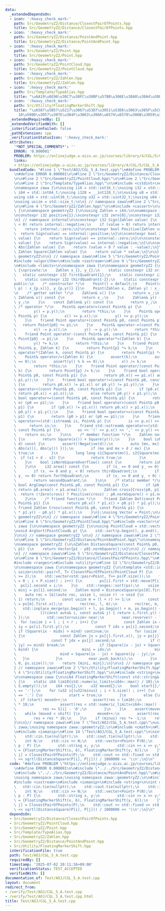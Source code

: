```yaml
---
data:
  _extendedDependsOn:
  - icon: ':heavy_check_mark:'
    path: Src/GeometryZ2/Distance/ClosestPairOfPoints.hpp
    title: Src/GeometryZ2/Distance/ClosestPairOfPoints.hpp
  - icon: ':heavy_check_mark:'
    path: Src/GeometryZ2/Distance/PointAndPoint.hpp
    title: Src/GeometryZ2/Distance/PointAndPoint.hpp
  - icon: ':heavy_check_mark:'
    path: Src/GeometryZ2/Point.hpp
    title: Src/GeometryZ2/Point.hpp
  - icon: ':heavy_check_mark:'
    path: Src/GeometryZ2/PointCloud.hpp
    title: Src/GeometryZ2/PointCloud.hpp
  - icon: ':heavy_check_mark:'
    path: Src/GeometryZ2/Zahlen.hpp
    title: Src/GeometryZ2/Zahlen.hpp
  - icon: ':heavy_check_mark:'
    path: Src/Template/TypeAlias.hpp
    title: "\u6A19\u6E96\u30C7\u30FC\u30BF\u578B\u306E\u30A8\u30A4\u30EA\u30A2\u30B9"
  - icon: ':heavy_check_mark:'
    path: Src/Utility/FloatingMarkerShift.hpp
    title: "\u6587\u5B57\u5217\u3067\u53D7\u3051\u53D6\u3063\u305F\u5C0F\u6570\u3092\
      10\u500D\u3057\u307E\u304F\u3063\u3066\u6574\u6570\u306B\u3059\u308B\u3084\u3064"
  _extendedRequiredBy: []
  _extendedVerifiedWith: []
  _isVerificationFailed: false
  _pathExtension: cpp
  _verificationStatusIcon: ':heavy_check_mark:'
  attributes:
    '*NOT_SPECIAL_COMMENTS*': ''
    ERROR: '0.000001'
    PROBLEM: https://onlinejudge.u-aizu.ac.jp/courses/library/4/CGL/5/CGL_5_A
    links:
    - https://onlinejudge.u-aizu.ac.jp/courses/library/4/CGL/5/CGL_5_A
  bundledCode: "#line 1 \"Test/AOJ/CGL_5_A.test.cpp\"\n#define PROBLEM \"https://onlinejudge.u-aizu.ac.jp/courses/library/4/CGL/5/CGL_5_A\"\
    \n#define ERROR 0.000001\n\n#line 2 \"Src/GeometryZ2/Distance/ClosestPairOfPoints.hpp\"\
    \n\n#line 2 \"Src/GeometryZ2/PointCloud.hpp\"\n\n#line 2 \"Src/GeometryZ2/Point.hpp\"\
    \n\n#line 2 \"Src/Template/TypeAlias.hpp\"\n\n#include <cstdint>\n#include <cstddef>\n\
    \nnamespace zawa {\n\nusing i16 = std::int16_t;\nusing i32 = std::int32_t;\nusing\
    \ i64 = std::int64_t;\nusing i128 = __int128_t;\n\nusing u8 = std::uint8_t;\n\
    using u16 = std::uint16_t;\nusing u32 = std::uint32_t;\nusing u64 = std::uint64_t;\n\
    \nusing usize = std::size_t;\n\n} // namespace zawa\n#line 2 \"Src/GeometryZ2/Zahlen.hpp\"\
    \n\n#line 4 \"Src/GeometryZ2/Zahlen.hpp\"\n\n#include <cassert>\n\nnamespace zawa\
    \ {\n\nnamespace geometryZ2 {\n\nusing Zahlen = i64;\n\nnamespace internal {\n\
    \nconstexpr i32 positive{1};\nconstexpr i32 zero{0};\nconstexpr i32 negative{-1};\n\
    \n} // namespace internal\n\nconstexpr i32 Sign(Zahlen value) {\n    if (value\
    \ < 0) return internal::negative;\n    if (value > 0) return internal::positive;\n\
    \    return internal::zero;\n}\n\nconstexpr bool Positive(Zahlen value) {\n  \
    \  return Sign(value) == internal::positive;\n}\n\nconstexpr bool Zero(Zahlen\
    \ value) {\n    return Sign(value) == internal::zero;\n}\n\nconstexpr bool Negative(Zahlen\
    \ value) {\n    return Sign(value) == internal::negative;\n}\n\nconstexpr Zahlen\
    \ Abs(Zahlen value) {\n    return (value > 0 ? value : -value);\n}\n\nconstexpr\
    \ Zahlen Square(Zahlen value) {\n    return value * value;\n}\n\n} // namespace\
    \ geometryZ2\n\n} // namespace zawa\n#line 5 \"Src/GeometryZ2/Point.hpp\"\n\n\
    #include <algorithm>\n#include <iostream>\n#line 9 \"Src/GeometryZ2/Point.hpp\"\
    \n#include <limits>\n\nnamespace zawa {\n\nnamespace geometryZ2 {\n\nclass Point\
    \ {\nprivate:\n    Zahlen x_{}, y_{};\n    static constexpr i32 origin{0};\n \
    \   static constexpr i32 firstQuadrant{1};\n    static constexpr i32 secondQuadrant{2};\n\
    \    static constexpr i32 thirdQuadrant{-2};\n    static constexpr i32 forthQuadrant{-1};\n\
    public:\n    /* constructor */\n    Point() = default;\n    Point(const Point&\
    \ p) : x_{p.x()}, y_{p.y()} {}\n    Point(Zahlen x, Zahlen y) : x_{x}, y_{y} {}\n\
    \n    /* getter setter */\n    Zahlen& x() {\n        return x_;\n    }\n    const\
    \ Zahlen& x() const {\n        return x_;\n    }\n    Zahlen& y() {\n        return\
    \ y_;\n    }\n    const Zahlen& y() const {\n        return y_;\n    }\n\n   \
    \ /* operator */\n    Point& operator=(const Point& p) {\n        x() = p.x();\n\
    \        y() = p.y();\n        return *this;\n    }\n    Point& operator+=(const\
    \ Point& p) {\n        x() += p.x();\n        y() += p.y();\n        return *this;\n\
    \    }\n    friend Point operator+(const Point& p0, const Point& p1) {\n     \
    \   return Point{p0} += p1;\n    }\n    Point& operator-=(const Point& p) {\n\
    \        x() -= p.x();\n        y() -= p.y();\n        return *this;\n    }\n\
    \    friend Point operator-(const Point& p0, const Point& p1) {\n        return\
    \ Point{p0} -= p1;\n    }\n    Point& operator*=(Zahlen k) {\n        x() *= k;\n\
    \        y() *= k;\n        return *this;\n    }\n    friend Point operator*(const\
    \ Point& p, Zahlen k) {\n        return Point{p} *= k;\n    }\n    friend Point\
    \ operator*(Zahlen k, const Point& p) {\n        return Point{p} *= k;\n    }\n\
    \    Point& operator/=(Zahlen k) {\n        assert(k);\n        assert(x() % k\
    \ == 0);\n        assert(y() % k == 0);\n        x() /= k;\n        y() /= k;\n\
    \        return *this;\n    }\n    friend Point operator/(const Point& p, Zahlen\
    \ k) {\n        return Point{p} /= k;\n    }\n    friend bool operator==(const\
    \ Point& p0, const Point& p1) {\n        return p0.x() == p1.x() and p0.y() ==\
    \ p1.y();\n    }\n    friend bool operator!=(const Point& p0, const Point& p1)\
    \ {\n        return p0.x() != p1.x() or p0.y() != p1.y();\n    }\n    friend bool\
    \ operator<(const Point& p0, const Point& p1) {\n        if (p0.x() != p1.x())\
    \ return p0.x() < p1.x();\n        else return p0.y() < p1.y();\n    }\n    friend\
    \ bool operator<=(const Point& p0, const Point& p1) {\n        return (p0 < p1)\
    \ or (p0 == p1);\n    }\n    friend bool operator>(const Point& p0, const Point&\
    \ p1) {\n        if (p0.x() != p1.x()) return p0.x() > p1.x();\n        else return\
    \ p0.y() > p1.y();\n    }\n    friend bool operator>=(const Point& p0, const Point&\
    \ p1) {\n        return (p0 > p1) or (p0 == p1);\n    }\n    friend std::istream&\
    \ operator>>(std::istream& is, Point& p) {\n        is >> p.x() >> p.y();\n  \
    \      return is;\n    }\n    friend std::ostream& operator<<(std::ostream& os,\
    \ const Point& p) {\n        os << '(' << p.x() << ',' << p.y() << ')';\n    \
    \    return os;\n    }\n\n    /* member function */\n    Zahlen normSquare() const\
    \ {\n        return Square(x()) + Square(y());\n    }\n    bool isNormSquareOver(Zahlen\
    \ d) const {\n        assert(!Negative(d));\n        auto [mn, mx]{std::minmax({\
    \ Abs(x()), Abs(y()) })};\n        if (mx and mx > d / mx) {\n            return\
    \ true;\n        }\n        long long s1{Square(mn)}, s2{Square(mx)};\n      \
    \  if (s1 > d - s2) {\n            return true;\n        }\n        return false;\n\
    \    }\n    bool isNormSquareOverflow() const {\n        return isNormSquareOver(std::numeric_limits<Zahlen>::max());\n\
    \    }\n\n    i32 area() const {\n        if (x_ == 0 and y_ == 0) return origin;\n\
    \        if (x_ <= 0 and y_ < 0) return thirdQuadrant;\n        if (x_ > 0 and\
    \ y_ <= 0) return forthQuadrant;\n        if (x_ >= 0 and y_ > 0) return firstQuadrant;\n\
    \        return secondQuadrant;\n    }\n\n    /* static member */\n    static\
    \ bool ArgComp(const Point& p0, const Point& p1) {\n        if (p0.area() != p1.area())\
    \ return p0.area() < p1.area();\n        Zahlen cross{Cross(p0, p1)};\n      \
    \  return (!Zero(cross) ? Positive(cross) : p0.normSquare() < p1.normSquare());\n\
    \    }\n\n    /* friend function */\n    friend Zahlen Dot(const Point& p0, const\
    \ Point& p1) {\n        return p0.x() * p1.x() + p0.y() * p1.y();\n    }\n   \
    \ friend Zahlen Cross(const Point& p0, const Point& p1) {\n        return p0.x()\
    \ * p1.y() - p0.y() * p1.x();\n    }\n};\nusing Vector = Point;\n\n} // namespace\
    \ geometryZ2\n\n} // namespace zawa\n#line 4 \"Src/GeometryZ2/PointCloud.hpp\"\
    \n\n#line 6 \"Src/GeometryZ2/PointCloud.hpp\"\n#include <vector>\n\nnamespace\
    \ zawa {\n\nnamespace geometryZ2 {\n\nusing PointCloud = std::vector<Point>;\n\
    \nvoid ArgSort(PointCloud& p) {\n    std::sort(p.begin(), p.end(), Point::ArgComp);\n\
    }\n\n} // namespace geometryZ2 \n\n} // namespace zawa\n#line 2 \"Src/GeometryZ2/Distance/PointAndPoint.hpp\"\
    \n\n#line 5 \"Src/GeometryZ2/Distance/PointAndPoint.hpp\"\n\nnamespace zawa {\n\
    \nnamespace geometryZ2 {\n\nZahlen DistanceSquare(const Point& p0, const Point&\
    \ p1) {\n    return Vector{p1 - p0}.normSquare();\n}\n\n} // namespace geometryZ2\n\
    \n} // namespace zawa\n#line 5 \"Src/GeometryZ2/Distance/ClosestPairOfPoints.hpp\"\
    \n\n#line 8 \"Src/GeometryZ2/Distance/ClosestPairOfPoints.hpp\"\n#include <concepts>\n\
    #include <ranges>\n#include <utility>\n#line 12 \"Src/GeometryZ2/Distance/ClosestPairOfPoints.hpp\"\
    \n\nnamespace zawa {\n\nnamespace geometryZ2 {\n\ntemplate <std::integral T =\
    \ usize>\nstd::pair<T, T> ClosestPairOfPoints(PointCloud P) {\n    assert(std::ssize(P)\
    \ >= 2);\n    std::vector<std::pair<Point, T>> ps(P.size());\n    for (usize i\
    \ = 0 ; i < P.size() ; i++) {\n        ps[i].first = std::move(P[i]);\n      \
    \  ps[i].second = i;\n    }\n    std::ranges::sort(ps);\n    usize mini = ps[0].second,\
    \ minj = ps[1].second;\n    Zahlen mind = DistanceSquare(ps[0].first, ps[1].first);\n\
    \    auto rec = [&](auto rec, usize l, usize r) -> void {\n        if (r - l <=\
    \ 1) return;\n        const usize m = (l + r) >> 1;\n        const Zahlen midx\
    \ = ps[m].first.x();\n        rec(rec, l, m);\n        rec(rec, m, r);\n     \
    \   std::inplace_merge(ps.begin() + l, ps.begin() + m, ps.begin() + r,\n     \
    \           [](const auto& i, const auto& j) { return i.first.y() < j.first.y();\
    \ });\n        std::vector<usize> near;\n        near.reserve(r - l);\n      \
    \  for (usize i = l ; i < r ; i++) {\n            const Zahlen ix = ps[i].first.x(),\
    \ iy = ps[i].first.y();\n            const T idx = ps[i].second;\n           \
    \ if (Square(ix - midx) > mind) continue;\n            for (usize j : near | std::views::reverse)\
    \ {\n                const Zahlen jx = ps[j].first.x(), jy = ps[j].first.y();\n\
    \                const T jdx = ps[j].second;\n                if (Square(iy -\
    \ jy) >= mind) break;\n                if (Square(ix - jx) + Square(iy - jy) <\
    \ mind) {\n                    mini = idx;\n                    minj = jdx;\n\
    \                    mind = Square(ix - jx) + Square(iy - jy);\n             \
    \   }\n            }\n            near.push_back(i);\n        }\n    };\n    rec(rec,\
    \ 0, ps.size());\n    return {mini, minj};\n}\n\n} // namespace geometryZ2\n\n\
    } // namespace zawa\n#line 2 \"Src/Utility/FloatingMarkerShift.hpp\"\n\n#line\
    \ 4 \"Src/Utility/FloatingMarkerShift.hpp\"\n\n#include <string>\n#line 8 \"Src/Utility/FloatingMarkerShift.hpp\"\
    \n\nnamespace zawa {\n\ni64 FloatingMarkerShift(const std::string& S, u32 shift)\
    \ {\n    static i64 lim10{std::numeric_limits<i64>::max() / 10};\n    assert(not\
    \ S.empty());\n    i64 res{};\n    u32 moved{};\n    bool start{};\n    bool minus{S[0]\
    \ == '-'};\n    for (u32 i{(u32)minus} ; i < S.size() ; i++) {\n        if (S[i]\
    \ == '.') {\n            start = true;\n        }\n        else {\n          \
    \  if (start) moved++;\n            assert(res < lim10);\n            res = res\
    \ * 10;\n            assert(res < std::numeric_limits<i64>::max() - (S[i] - '0'));\n\
    \            res += S[i] - '0';\n        }\n    }\n    assert(moved <= shift);\n\
    \    while (moved < shift) {\n        moved++;\n        assert(res < lim10);\n\
    \        res = res * 10;\n    }\n    if (minus) res *= -1;\n    return res;\n\
    }\n\n}// namespace zawa\n#line 7 \"Test/AOJ/CGL_5_A.test.cpp\"\nusing namespace\
    \ zawa;\nusing namespace zawa::geometryZ2;\n\n#include <cmath>\n#line 12 \"Test/AOJ/CGL_5_A.test.cpp\"\
    \n#include <iomanip>\n#line 14 \"Test/AOJ/CGL_5_A.test.cpp\"\n\nint main() {\n\
    \    std::cin.tie(nullptr);\n    std::cout.tie(nullptr);\n    std::ios::sync_with_stdio(false);\n\
    \    int N;\n    std::cin >> N;\n    std::vector<Point> P(N);\n    for (auto&\
    \ p : P) {\n        std::string x, y;\n        std::cin >> x >> y;\n        p\
    \ = {FloatingMarkerShift(x, 6), FloatingMarkerShift(y, 6)};\n    }\n    auto [i,\
    \ j] = ClosestPairOfPoints(P);\n    std::cout << std::fixed << std::setprecision(8)\
    \ << sqrtl(DistanceSquare(P[i], P[j])) / 1000000 << '\\n';\n}\n"
  code: "#define PROBLEM \"https://onlinejudge.u-aizu.ac.jp/courses/library/4/CGL/5/CGL_5_A\"\
    \n#define ERROR 0.000001\n\n#include \"../../Src/GeometryZ2/Distance/ClosestPairOfPoints.hpp\"\
    \n#include \"../../Src/GeometryZ2/Distance/PointAndPoint.hpp\"\n#include \"../../Src/Utility/FloatingMarkerShift.hpp\"\
    \nusing namespace zawa;\nusing namespace zawa::geometryZ2;\n\n#include <cmath>\n\
    #include <iostream>\n#include <iomanip>\n#include <string>\n\nint main() {\n \
    \   std::cin.tie(nullptr);\n    std::cout.tie(nullptr);\n    std::ios::sync_with_stdio(false);\n\
    \    int N;\n    std::cin >> N;\n    std::vector<Point> P(N);\n    for (auto&\
    \ p : P) {\n        std::string x, y;\n        std::cin >> x >> y;\n        p\
    \ = {FloatingMarkerShift(x, 6), FloatingMarkerShift(y, 6)};\n    }\n    auto [i,\
    \ j] = ClosestPairOfPoints(P);\n    std::cout << std::fixed << std::setprecision(8)\
    \ << sqrtl(DistanceSquare(P[i], P[j])) / 1000000 << '\\n';\n}\n"
  dependsOn:
  - Src/GeometryZ2/Distance/ClosestPairOfPoints.hpp
  - Src/GeometryZ2/PointCloud.hpp
  - Src/GeometryZ2/Point.hpp
  - Src/Template/TypeAlias.hpp
  - Src/GeometryZ2/Zahlen.hpp
  - Src/GeometryZ2/Distance/PointAndPoint.hpp
  - Src/Utility/FloatingMarkerShift.hpp
  isVerificationFile: true
  path: Test/AOJ/CGL_5_A.test.cpp
  requiredBy: []
  timestamp: '2025-07-02 20:11:36+09:00'
  verificationStatus: TEST_ACCEPTED
  verifiedWith: []
documentation_of: Test/AOJ/CGL_5_A.test.cpp
layout: document
redirect_from:
- /verify/Test/AOJ/CGL_5_A.test.cpp
- /verify/Test/AOJ/CGL_5_A.test.cpp.html
title: Test/AOJ/CGL_5_A.test.cpp
---
```

